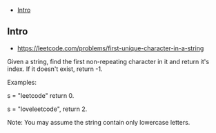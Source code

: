 - [Intro](#intro)

## Intro

- https://leetcode.com/problems/first-unique-character-in-a-string


Given a string, find the first non-repeating character in it and return it's index. If it doesn't exist, return -1.

Examples:

s = "leetcode"
return 0.

s = "loveleetcode",
return 2.


Note: You may assume the string contain only lowercase letters.

